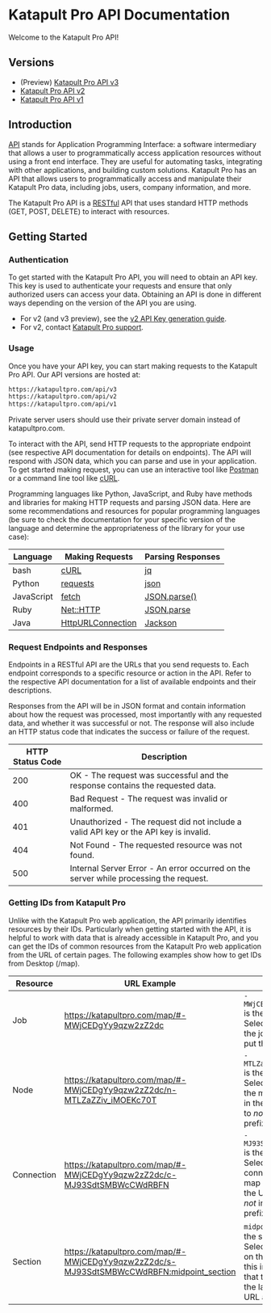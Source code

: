 # Katapult Pro API Documentation

Welcome to the Katapult Pro API!

## Versions
- (Preview) [Katapult Pro API v3](v3/README.md)
- [Katapult Pro API v2](v2/DocumentationV2.MD)
- [Katapult Pro API v1](https://documenter.getpostman.com/view/9081167/SVtVV93W)

## Introduction

[API](https://en.wikipedia.org/wiki/API) stands for Application Programming Interface: a software intermediary that allows a user to programmatically access application resources without using a front end interface. They are useful for automating tasks, integrating with other applications, and building custom solutions. Katapult Pro has an API that allows users to programmatically access and manipulate their Katapult Pro data, including jobs, users, company information, and more.

The Katapult Pro API is a [RESTful](https://en.wikipedia.org/wiki/REST) API that uses standard HTTP methods (GET, POST, DELETE) to interact with resources.

## Getting Started

### Authentication

To get started with the Katapult Pro API, you will need to obtain an API key. This key is used to authenticate your requests and ensure that only authorized users can access your data. Obtaining an API is done in different ways depending on the version of the API you are using.
- For v2 (and v3 preview), see the [v2 API Key generation guide](v2/DocumentationV2.MD#api-key-generation).
- For v2, contact [Katapult Pro support](mailto:support@katapultengineering.com).

### Usage

Once you have your API key, you can start making requests to the Katapult Pro API. Our API versions are hosted at:
```sh
https://katapultpro.com/api/v3
https://katapultpro.com/api/v2
https://katapultpro.com/api/v1
```

Private server users should use their private server domain instead of katapultpro.com.

To interact with the API, send HTTP requests to the appropriate endpoint (see respective API documentation for details on endpoints). The API will respond with JSON data, which you can parse and use in your application. To get started making request, you can use an interactive tool like [Postman](https://www.postman.com/) or a command line tool like [cURL](https://curl.se/).

Programming languages like Python, JavaScript, and Ruby have methods and libraries for making HTTP requests and parsing JSON data. Here are some recommendations and resources for popular programming languages (be sure to check the documentation for your specific version of the language and determine the appropriateness of the library for your use case):

| Language | Making Requests | Parsing Responses |
| --- | --- | --- |
| bash | [cURL](https://curl.se/) | [jq](https://stedolan.github.io/jq/) |
| Python | [requests](https://docs.python-requests.org/en/latest/) | [json](https://docs.python.org/3/library/json.html) |
| JavaScript | [fetch](https://developer.mozilla.org/en-US/docs/Web/API/Fetch_API) | [JSON.parse()](https://developer.mozilla.org/en-US/docs/Web/JavaScript/Reference/Global_Objects/JSON/parse) |
| Ruby | [Net::HTTP](https://ruby-doc.org/stdlib-2.7.0/libdoc/net/http/rdoc/Net/HTTP.html) | [JSON.parse](https://ruby-doc.org/stdlib-2.7.0/libdoc/json/rdoc/JSON.html#method-c-parse) |
| Java | [HttpURLConnection](https://docs.oracle.com/javase/7/docs/api/java/net/HttpURLConnection.html) | [Jackson](https://github.com/FasterXML/jackson-databind/) |

### Request Endpoints and Responses

Endpoints in a RESTful API are the URLs that you send requests to. Each endpoint corresponds to a specific resource or action in the API. Refer to the respective API documentation for a list of available endpoints and their descriptions.

Responses from the API will be in JSON format and contain information about how the request was processed, most importantly with any requested data, and whether it was successful or not. The response will also include an HTTP status code that indicates the success or failure of the request.

| HTTP Status Code | Description |
| --- | --- |
| 200 | OK - The request was successful and the response contains the requested data. |
| 400 | Bad Request - The request was invalid or malformed. |
| 401 | Unauthorized - The request did not include a valid API key or the API key is invalid. |
| 404 | Not Found - The requested resource was not found. |
| 500 | Internal Server Error - An error occurred on the server while processing the request. |

### Getting IDs from Katapult Pro

Unlike with the Katapult Pro web application, the API primarily identifies resources by their IDs. Particularly when getting started with the API, it is helpful to work with data that is already accessible in Katapult Pro, and you can get the IDs of common resources from the Katapult Pro web application from the URL of certain pages. The following examples show how to get IDs from Desktop (/map).

| Resource | URL Example | Notes |
| --- | --- | --- |
| Job | https://katapultpro.com/map/#-MWjCEDgYy9qzw2zZ2dc | `-MWjCEDgYy9qzw2zZ2dc` is the job ID. Selecting a job from the job chooser will put this in the URL. |
| Node | https://katapultpro.com/map/#-MWjCEDgYy9qzw2zZ2dc/n-MTLZaZZiv_iMOEKc70T | `-MTLZaZZiv_iMOEKc70T` is the node ID. Selecting a node on the map will put this in the URL. Be sure to _not_ include the `n` prefix. |
| Connection | https://katapultpro.com/map/#-MWjCEDgYy9qzw2zZ2dc/c-MJ93SdtSMBWcCWdRBFN | `-MJ93SdtSMBWcCWdRBFN` is the connection ID. Selecting a connection on the map will put this in the URL. Be sure to _not_ include the `c` prefix. |
| Section | https://katapultpro.com/map/#-MWjCEDgYy9qzw2zZ2dc/s-MJ93SdtSMBWcCWdRBFN:midpoint_section | `midpoint_section` is the section ID. Selecting a section on the map will put this in the URL. Note that the section ID is the last part of the URL after the `:`. |
